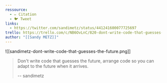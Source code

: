 ```yaml
---
ressource:
  - ✏️ Citation
  - 🐦 Tweet
links:
  - https://twitter.com/sandimetz/status/441241600077725697
trello: https://trello.com/c/NB6OvLnC/820-dont-write-code-that-guesses-the-future-arrange-code-so-you-can-adapt-to-the-future-when-it-arrives-sandi-metz
author: "[[Sandy METZ]]"
---
```

![[sandimetz-dont-write-code-that-guesses-the-future.png]]
> Don't write code that guesses the future, arrange code so you can adapt to the future when it arrives.
> 
> -- sandimetz